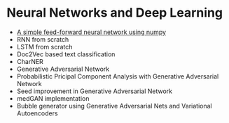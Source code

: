 # Neural Networks and Deep Learning 

- [A simple feed-forward neural network using numpy](https://github.com/rahulptel/nn-dpl/blob/master/feed-forward-neural-network.ipynb)
- RNN from scratch
- LSTM from scratch
- Doc2Vec based text classification
- CharNER
- Generative Adversarial Network
- Probabilistic Pricipal Component Analysis with Generative Adversarial Network
- Seed improvement in Generative Adversarial Network
- medGAN implementation
- Bubble generator using Generative Adversarial Nets and Variational Autoencoders
